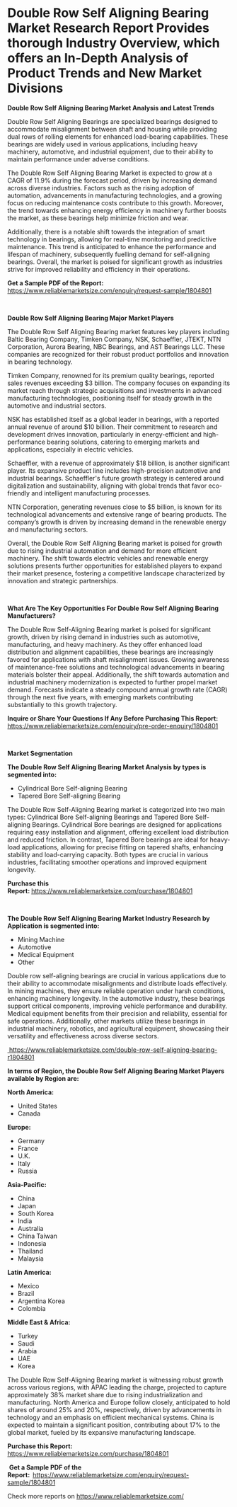 <p><h1>Double Row Self Aligning Bearing Market Research Report Provides thorough Industry Overview, which offers an In-Depth Analysis of Product Trends and New Market Divisions</h1></p><p><strong>Double Row Self Aligning Bearing Market Analysis and Latest Trends</strong></p>
<p><p>Double Row Self Aligning Bearings are specialized bearings designed to accommodate misalignment between shaft and housing while providing dual rows of rolling elements for enhanced load-bearing capabilities. These bearings are widely used in various applications, including heavy machinery, automotive, and industrial equipment, due to their ability to maintain performance under adverse conditions.</p><p>The Double Row Self Aligning Bearing Market is expected to grow at a CAGR of 11.9% during the forecast period, driven by increasing demand across diverse industries. Factors such as the rising adoption of automation, advancements in manufacturing technologies, and a growing focus on reducing maintenance costs contribute to this growth. Moreover, the trend towards enhancing energy efficiency in machinery further boosts the market, as these bearings help minimize friction and wear.</p><p>Additionally, there is a notable shift towards the integration of smart technology in bearings, allowing for real-time monitoring and predictive maintenance. This trend is anticipated to enhance the performance and lifespan of machinery, subsequently fuelling demand for self-aligning bearings. Overall, the market is poised for significant growth as industries strive for improved reliability and efficiency in their operations.</p></p>
<p><strong>Get a Sample PDF of the Report:&nbsp;</strong> <a href="https://www.reliablemarketsize.com/enquiry/request-sample/1804801?utm_campaign=3072&utm_medium=2&utm_source=Github&utm_content=ia&utm_term=10042025&utm_id=double-row-self-aligning-bearing">https://www.reliablemarketsize.com/enquiry/request-sample/1804801</a></p>
<p>&nbsp;</p>
<p><strong>Double Row Self Aligning Bearing Major Market Players</strong></p>
<p><p>The Double Row Self Aligning Bearing market features key players including Baltic Bearing Company, Timken Company, NSK, Schaeffler, JTEKT, NTN Corporation, Aurora Bearing, NBC Bearings, and AST Bearings LLC. These companies are recognized for their robust product portfolios and innovation in bearing technology.</p><p>Timken Company, renowned for its premium quality bearings, reported sales revenues exceeding $3 billion. The company focuses on expanding its market reach through strategic acquisitions and investments in advanced manufacturing technologies, positioning itself for steady growth in the automotive and industrial sectors.</p><p>NSK has established itself as a global leader in bearings, with a reported annual revenue of around $10 billion. Their commitment to research and development drives innovation, particularly in energy-efficient and high-performance bearing solutions, catering to emerging markets and applications, especially in electric vehicles.</p><p>Schaeffler, with a revenue of approximately $18 billion, is another significant player. Its expansive product line includes high-precision automotive and industrial bearings. Schaeffler's future growth strategy is centered around digitalization and sustainability, aligning with global trends that favor eco-friendly and intelligent manufacturing processes.</p><p>NTN Corporation, generating revenues close to $5 billion, is known for its technological advancements and extensive range of bearing products. The company’s growth is driven by increasing demand in the renewable energy and manufacturing sectors.</p><p>Overall, the Double Row Self Aligning Bearing market is poised for growth due to rising industrial automation and demand for more efficient machinery. The shift towards electric vehicles and renewable energy solutions presents further opportunities for established players to expand their market presence, fostering a competitive landscape characterized by innovation and strategic partnerships.</p></p>
<p>&nbsp;</p>
<p><strong>What Are The Key Opportunities For Double Row Self Aligning Bearing Manufacturers?</strong></p>
<p><p>The Double Row Self-Aligning Bearing market is poised for significant growth, driven by rising demand in industries such as automotive, manufacturing, and heavy machinery. As they offer enhanced load distribution and alignment capabilities, these bearings are increasingly favored for applications with shaft misalignment issues. Growing awareness of maintenance-free solutions and technological advancements in bearing materials bolster their appeal. Additionally, the shift towards automation and industrial machinery modernization is expected to further propel market demand. Forecasts indicate a steady compound annual growth rate (CAGR) through the next five years, with emerging markets contributing substantially to this growth trajectory.</p></p>
<p><strong>Inquire or Share Your Questions If Any Before Purchasing This Report:</strong> <a href="https://www.reliablemarketsize.com/enquiry/pre-order-enquiry/1804801?utm_campaign=3072&utm_medium=2&utm_source=Github&utm_content=ia&utm_term=10042025&utm_id=double-row-self-aligning-bearing">https://www.reliablemarketsize.com/enquiry/pre-order-enquiry/1804801</a></p>
<p>&nbsp;</p>
<p><strong>Market Segmentation</strong></p>
<p><strong>The Double Row Self Aligning Bearing Market Analysis by types is segmented into:</strong></p>
<p><ul><li>Cylindrical Bore Self-aligning Bearing</li><li>Tapered Bore Self-aligning Bearing</li></ul></p>
<p><p>The Double Row Self-Aligning Bearing market is categorized into two main types: Cylindrical Bore Self-aligning Bearings and Tapered Bore Self-aligning Bearings. Cylindrical Bore bearings are designed for applications requiring easy installation and alignment, offering excellent load distribution and reduced friction. In contrast, Tapered Bore bearings are ideal for heavy-load applications, allowing for precise fitting on tapered shafts, enhancing stability and load-carrying capacity. Both types are crucial in various industries, facilitating smoother operations and improved equipment longevity.</p></p>
<p><strong>Purchase this Report:&nbsp;</strong><a href="https://www.reliablemarketsize.com/purchase/1804801?utm_campaign=3072&utm_medium=2&utm_source=Github&utm_content=ia&utm_term=10042025&utm_id=double-row-self-aligning-bearing">https://www.reliablemarketsize.com/purchase/1804801</a></p>
<p>&nbsp;</p>
<p><strong>The Double Row Self Aligning Bearing Market Industry Research by Application is segmented into:</strong></p>
<p><ul><li>Mining Machine</li><li>Automotive</li><li>Medical Equipment</li><li>Other</li></ul></p>
<p><p>Double row self-aligning bearings are crucial in various applications due to their ability to accommodate misalignments and distribute loads effectively. In mining machines, they ensure reliable operation under harsh conditions, enhancing machinery longevity. In the automotive industry, these bearings support critical components, improving vehicle performance and durability. Medical equipment benefits from their precision and reliability, essential for safe operations. Additionally, other markets utilize these bearings in industrial machinery, robotics, and agricultural equipment, showcasing their versatility and effectiveness across diverse sectors.</p></p>
<p><a href="https://www.reliablemarketsize.com/double-row-self-aligning-bearing-r1804801?utm_campaign=3072&utm_medium=2&utm_source=Github&utm_content=ia&utm_term=10042025&utm_id=double-row-self-aligning-bearing">&nbsp;https://www.reliablemarketsize.com/double-row-self-aligning-bearing-r1804801</a></p>
<p><strong>In terms of Region, the Double Row Self Aligning Bearing Market Players available by Region are:</strong></p>
<p>
    <p> <strong> North America: </strong>
        <ul>
            <li>United States</li>
            <li>Canada</li>
        </ul>
        </p> 
    <p> <strong> Europe: </strong>
        <ul>
            <li>Germany</li>
            <li>France</li>
            <li>U.K.</li>
            <li>Italy</li>
            <li>Russia</li>
        </ul>
        </p> 
    <p> <strong> Asia-Pacific: </strong>
        <ul>
            <li>China</li>
            <li>Japan</li>
            <li>South Korea</li>
            <li>India</li>
            <li>Australia</li>
            <li>China Taiwan</li>
            <li>Indonesia</li>
            <li>Thailand</li>
            <li>Malaysia</li>
        </ul>
        </p> 
    <p> <strong> Latin America: </strong>
        <ul>
            <li>Mexico</li>
            <li>Brazil</li>
            <li>Argentina Korea</li>
            <li>Colombia</li>
        </ul>
        </p> 
    <p> <strong> Middle East & Africa: </strong>
        <ul>
            <li>Turkey</li>
            <li>Saudi</li>
            <li>Arabia</li>
            <li>UAE</li>
            <li>Korea</li>
        </ul>
    </p>
    </p>
<p><p>The Double Row Self-Aligning Bearing market is witnessing robust growth across various regions, with APAC leading the charge, projected to capture approximately 38% market share due to rising industrialization and manufacturing. North America and Europe follow closely, anticipated to hold shares of around 25% and 20%, respectively, driven by advancements in technology and an emphasis on efficient mechanical systems. China is expected to maintain a significant position, contributing about 17% to the global market, fueled by its expansive manufacturing landscape.</p></p>
<p><strong>Purchase this Report: </strong><a href="https://www.reliablemarketsize.com/purchase/1804801?utm_campaign=3072&utm_medium=2&utm_source=Github&utm_content=ia&utm_term=10042025&utm_id=double-row-self-aligning-bearing">https://www.reliablemarketsize.com/purchase/1804801</a></p>
<p>&nbsp;<strong>Get a Sample PDF of the Report:&nbsp;&nbsp;</strong><a href="https://www.reliablemarketsize.com/enquiry/request-sample/1804801?utm_campaign=3072&utm_medium=2&utm_source=Github&utm_content=ia&utm_term=10042025&utm_id=double-row-self-aligning-bearing">https://www.reliablemarketsize.com/enquiry/request-sample/1804801</a></p>
<p><strong></strong></p>
<p>Check more reports on <a href="https://www.reliablemarketsize.com/?utm_campaign=3072&utm_medium=2&utm_source=Github&utm_content=ia&utm_term=10042025&utm_id=double-row-self-aligning-bearing">https://www.reliablemarketsize.com/</a></p>